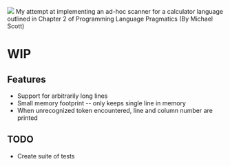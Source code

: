 ![](https://travis-ci.org/StuartHa/Calculator-Scanner.svg?branch=master)
My attempt at implementing an ad-hoc scanner for a calculator language outlined in Chapter 2 of Programming Language Pragmatics (By Michael Scott)

WIP
===

Features
---
+ Support for arbitrarily long lines
+ Small memory footprint -- only keeps single line in memory
+ When unrecognized token encountered, line and column number are printed

TODO
---
+ Create suite of tests
